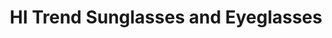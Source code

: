 ---
title: "HI Trend Sunglasses and Eyeglasses"
url: /honolulu/hi-trend-sunglasses-and-eyeglasses/
shop: clothes
---